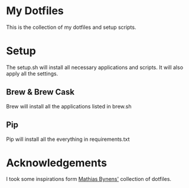 # My Dotfiles

This is the collection of my dotfiles and setup scripts.

# Setup
The setup.sh will install all necessary applications and scripts. It will also apply all the settings.

## Brew & Brew Cask
Brew will install all the applications listed in brew.sh

## Pip
Pip will install all the everything in requirements.txt


# Acknowledgements
I took some inspirations form [Mathias Bynens'](https://github.com/mathiasbynens/dotfiles) collection of dotfiles. 

